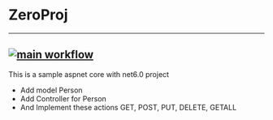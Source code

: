 # ZeroProj
----------------
[![main workflow](https://github.com/AveryMkv3/stargit33/actions/workflows/main-wf.yaml/badge.svg)](https://github.com/AveryMkv3/stargit33/actions/workflows/main-wf.yaml)
----------------

This is a sample aspnet core with net6.0 project

- Add model Person
- Add Controller for Person
- And Implement these actions GET, POST, PUT, DELETE, GETALL